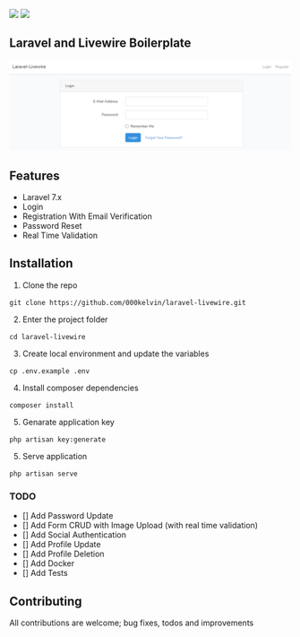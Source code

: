 <p>
<img src="https://laravel.com/img/logomark.min.svg" width="70">
<img src="https://laravel-livewire.com/img/twitter.png" width="70">
</p>

## Laravel and Livewire Boilerplate

![Laravel-Livewire Login Preview](https://github.com/000kelvin/laravel-livewire/blob/master/public/preview.png)

## Features
- Laravel 7.x
- Login
- Registration With Email Verification 
- Password Reset
- Real Time Validation

## Installation

1. Clone the repo
```
git clone https://github.com/000kelvin/laravel-livewire.git
```

2. Enter the project folder
```
cd laravel-livewire
```

3. Create local environment and update the variables
```
cp .env.example .env
```

4. Install composer dependencies
```
composer install
```

5. Genarate application key
```
php artisan key:generate
```

5. Serve application
```
php artisan serve
```


### TODO

- [] Add Password Update
- [] Add Form CRUD with Image Upload (with real time validation)
- [] Add Social Authentication
- [] Add Profile Update
- [] Add Profile Deletion
- [] Add Docker
- [] Add Tests

## Contributing

All contributions are welcome; bug fixes, todos and improvements
